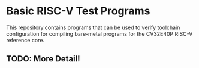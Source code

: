 # Basic RISC-V Test Programs

This repository contains programs that can be used to verify toolchain configuration for compiling bare-metal programs for the CV32E40P RISC-V reference core.

## TODO: More Detail!


